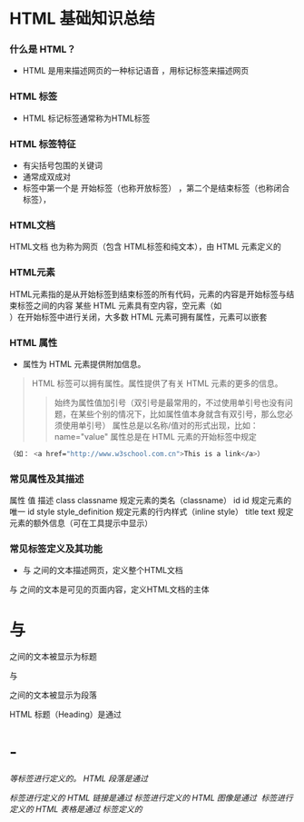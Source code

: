 
# HTML 基础知识总结
### 什么是 HTML？
- HTML 是用来描述网页的一种标记语音 ，用标记标签来描述网页

### HTML 标签
- HTML 标记标签通常称为HTML标签

### HTML 标签特征
- 有尖括号包围的关键词
- 通常成双成对
- 标签中第一个是  开始标签（也称开放标签） ，第二个是结束标签（也称闭合标签），
### HTML文档
HTML文档 也为称为网页（包含 HTML标签和纯文本），由 HTML 元素定义的 
### HTML元素
HTML元素指的是从开始标签到结束标签的所有代码，元素的内容是开始标签与结束标签之间的内容
某些 HTML 元素具有空内容，空元素（如 <br>）在开始标签中进行关闭，大多数 HTML 元素可拥有属性，元素可以嵌套
### HTML 属性
- 属性为 HTML 元素提供附加信息。
> HTML 标签可以拥有属性。属性提供了有关 HTML 元素的更多的信息。
>> 始终为属性值加引号（双引号是最常用的，不过使用单引号也没有问题，在某些个别的情况下，比如属性值本身就含有双引号，那么您必须使用单引号）
属性总是以名称/值对的形式出现，比如：name="value"
属性总是在 HTML 元素的开始标签中规定
```sh
（如： <a href="http://www.w3school.com.cn">This is a link</a>）
```
### 常见属性及其描述
属性	值	描述
class	classname	规定元素的类名（classname）
id	id	规定元素的唯一 id
style	style_definition	规定元素的行内样式（inline style）
title	text	规定元素的额外信息（可在工具提示中显示）


### 常见标签定义及其功能
- <html> 与 </html> 之间的文本描述网页，定义整个HTML文档
<body> 与 </body> 之间的文本是可见的页面内容，定义HTML文档的主体
<h1> 与 </h1> 之间的文本被显示为标题
<p> 与 </p> 之间的文本被显示为段落

HTML 标题（Heading）是通过 <h1> - <h6> 等标签进行定义的。
HTML 段落是通过 <p> 标签进行定义的
HTML 链接是通过 <a> 标签进行定义的
HTML 图像是通过 <img> 标签进行定义的
HTML 表格是通过<table> 标签定义的

